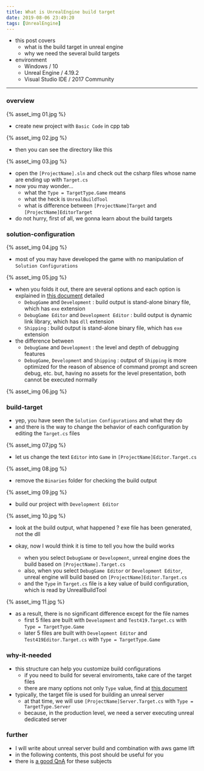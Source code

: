 ```yaml
---
title: What is UnrealEngine build target
date: 2019-08-06 23:49:20
tags: [UnrealEngine]
---
```


- this post covers
    - what is the build target in unreal engine
    - why we need the several build targets
- environment
    - Windows / 10
    - Unreal Engine / 4.19.2
    - Visual Studio IDE / 2017 Community

---

### overview
{% asset_img 01.jpg %}
- create new project with `Basic Code` in cpp tab

{% asset_img 02.jpg %}
- then you can see the directory like this

{% asset_img 03.jpg %}
- open the `[ProjectName].sln` and check out the csharp files whose name are ending up with `Target.cs`
- now you may wonder...
    - what the `Type = TargetType.Game` means
    - what the heck is `UnrealBuildTool`
    - what is difference between `[ProjectName]Target` and `[ProjectName]EditorTarget`
- do not hurry, first of all, we gonna learn about the build targets

### solution-configuration
{% asset_img 04.jpg %}
- most of you may have developed the game with no manipulation of `Solution Configurations`

{% asset_img 05.jpg %}
- when you folds it out, there are several options and each option is explained in [this document](https://docs.unrealengine.com/en-US/Programming/Development/BuildConfigurations/index.html) detailed
    - `DebugGame` and `Development` : build output is stand-alone binary file, which has `exe` extension
    - `DebugGame Editor` and `Development Editor` : build output is dynamic link library, which has `dll` extension
    - `Shipping` : build output is stand-alone binary file, which has `exe` extension
- the difference between
    - `DebugGame` and `Development` : the level and depth of debugging features
    - `DebugGame`, `Development` and `Shipping` : output of `Shipping` is more optimized for the reason of absence of command prompt and screen debug, etc. but, having no assets for the level presentation, both cannot be executed normally
    
{% asset_img 06.jpg %}

### build-target
- yep, you have seen the `Solution Configurations` and what they do
- and there is the way to change the behavior of each configuration by editing the `Target.cs` files

{% asset_img 07.jpg %}
- let us change the text `Editor` into `Game` in `[ProjectName]Editor.Target.cs`

{% asset_img 08.jpg %}
- remove the `Binaries` folder for checking the build output

{% asset_img 09.jpg %}
- build our project with `Development Editor`

{% asset_img 10.jpg %}
- look at the build output, what happened ? exe file has been generated, not the dll

- okay, now I would think it is time to tell you how the build works
    - when you select `DebugGame` or `Development`, unreal engine does the build based on `[ProjectName].Target.cs`
    - also, when you select `DebugGame Editor` or `Development Editor`, unreal engine will build based on `[ProjectName]Editor.Target.cs`
    - and the `Type` in `Target.cs` file is a key value of build configuration, which is read by UnrealBuildTool

{% asset_img 11.jpg %}
- as a result, there is no significant difference except for the file names
    - first 5 files are built with `Development` and `Test419.Target.cs` with `Type = TargetType.Game`
    - later 5 files are built with `Development Editor` and `Test419Editor.Target.cs` with `Type = TargetType.Game`

### why-it-needed
- this structure can help you customize build configurations
    - if you need to build for several enviroments, take care of the target files
    - there are many options not only `Type` value, find at [this document](https://docs.unrealengine.com/en-US/Programming/BuildTools/UnrealBuildTool/TargetFiles/index.html)
- typically, the target file is used for building an unreal server
    - at that time, we will use `[ProjectName]Server.Target.cs` with `Type = TargetType.Server`
    - because, in the production level, we need a server executing unreal dedicated server

### further
- I will write about unreal server build and combination with aws game lift
- in the following contents, this post should be useful for you
- there is [a good QnA](https://answers.unrealengine.com/questions/194712/differences-between-build-configurations.html) for these subjects